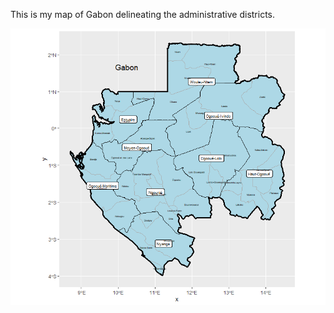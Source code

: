 This is my map of Gabon delineating the administrative districts.

![plot2](gabon_adm2_finished.png)
